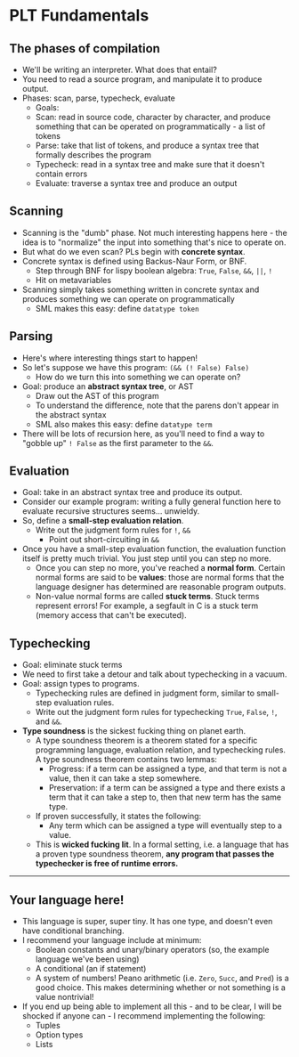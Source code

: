 # PLT Fundamentals

## The phases of compilation
- We'll be writing an interpreter. What does that entail?
- You need to read a source program, and manipulate it to produce output.
- Phases: scan, parse, typecheck, evaluate
    - Goals:
    - Scan: read in source code, character by character, and produce something that can be operated on programmatically - a list of tokens
    - Parse: take that list of tokens, and produce a syntax tree that formally describes the program
    - Typecheck: read in a syntax tree and make sure that it doesn't contain errors
    - Evaluate: traverse a syntax tree and produce an output

## Scanning
- Scanning is the "dumb" phase. Not much interesting happens here - the idea is to "normalize" the input into something that's nice to operate on.
- But what do we even scan? PLs begin with **concrete syntax**.
- Concrete syntax is defined using Backus-Naur Form, or BNF.
    - Step through BNF for lispy boolean algebra: `True`, `False`, `&&`, `||`, `!`
    - Hit on metavariables
- Scanning simply takes something written in concrete syntax and produces something we can operate on programmatically
    - SML makes this easy: define `datatype token`

## Parsing
- Here's where interesting things start to happen!
- So let's suppose we have this program: `(&& (! False) False)`
    - How do we turn this into something we can operate on?
- Goal: produce an **abstract syntax tree**, or AST
    - Draw out the AST of this program
    - To understand the difference, note that the parens don't appear in the abstract syntax
    - SML also makes this easy: define `datatype term`
- There will be lots of recursion here, as you'll need to find a way to "gobble up" `! False` as the first parameter to the `&&`.

## Evaluation
- Goal: take in an abstract syntax tree and produce its output.
- Consider our example program: writing a fully general function here to evaluate recursive structures seems... unwieldy.
- So, define a **small-step evaluation relation**.
    - Write out the judgment form rules for `!`, `&&`
        - Point out short-circuiting in `&&`
- Once you have a small-step evaluation function, the evaluation function itself is pretty much trivial. You just step until you can step no more.
    - Once you can step no more, you've reached a **normal form**. Certain normal forms are said to be **values**: those are normal forms that the language designer has determined are reasonable program outputs.
    - Non-value normal forms are called **stuck terms**. Stuck terms represent errors! For example, a segfault in C is a stuck term (memory access that can't be executed).

## Typechecking

- Goal: eliminate stuck terms
- We need to first take a detour and talk about typechecking in a vacuum.
- Goal: assign types to programs.
    - Typechecking rules are defined in judgment form, similar to small-step evaluation rules.
    - Write out the judgment form rules for typechecking `True`, `False`, `!`, and `&&`.
- **Type soundness** is the sickest fucking thing on planet earth.
    - A type soundness theorem is a theorem stated for a specific programming language, evaluation relation, and typechecking rules. A type soundness theorem contains two lemmas:
        - Progress: if a term can be assigned a type, and that term is not a value, then it can take a step somewhere.
        - Preservation: if a term can be assigned a type and there exists a term that it can take a step to, then that new term has the same type.
    - If proven successfully, it states the following:
        - Any term which can be assigned a type will eventually step to a value.
    - This is **wicked fucking lit**. In a formal setting, i.e. a language that has a proven type soundness theorem, **any program that passes the typechecker is free of runtime errors.**

- - - -

## Your language here!

- This language is super, super tiny. It has one type, and doesn't even have conditional branching.
- I recommend your language include at minimum:
    - Boolean constants and unary/binary operators (so, the example language we've been using)
    - A conditional (an if statement)
    - A system of numbers! Peano arithmetic (i.e. `Zero`, `Succ`, and `Pred`) is a good choice. This makes determining whether or not something is a value nontrivial!
- If you end up being able to implement all this - and to be clear, I will be shocked if anyone can - I recommend implementing the following:
    - Tuples
    - Option types
    - Lists

